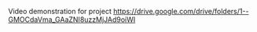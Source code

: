 Video demonstration for project
https://drive.google.com/drive/folders/1--GMOCdaVma_GAaZNI8uzzMjJAd9oiWI
